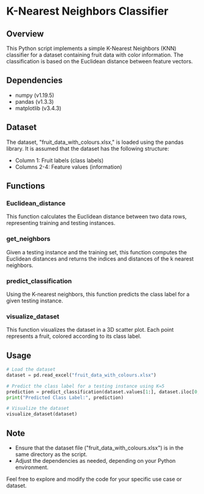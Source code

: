 # K-Nearest Neighbors Classifier

## Overview

This Python script implements a simple K-Nearest Neighbors (KNN) classifier for a dataset containing fruit data with color information. The classification is based on the Euclidean distance between feature vectors.

## Dependencies

- numpy (v1.19.5)
- pandas (v1.3.3)
- matplotlib (v3.4.3)

## Dataset

The dataset, "fruit_data_with_colours.xlsx," is loaded using the pandas library. It is assumed that the dataset has the following structure:

- Column 1: Fruit labels (class labels)
- Columns 2-4: Feature values (information)

## Functions

### Euclidean_distance

This function calculates the Euclidean distance between two data rows, representing training and testing instances.

### get_neighbors

Given a testing instance and the training set, this function computes the Euclidean distances and returns the indices and distances of the k nearest neighbors.

### predict_classification

Using the K-nearest neighbors, this function predicts the class label for a given testing instance.

### visualize_dataset

This function visualizes the dataset in a 3D scatter plot. Each point represents a fruit, colored according to its class label.

## Usage

```python
# Load the dataset
dataset = pd.read_excel("fruit_data_with_colours.xlsx")

# Predict the class label for a testing instance using K=5
prediction = predict_classification(dataset.values[1:], dataset.iloc[0, 1:].values, 5)
print("Predicted Class Label:", prediction)

# Visualize the dataset
visualize_dataset(dataset)
```

## Note

- Ensure that the dataset file ("fruit_data_with_colours.xlsx") is in the same directory as the script.
- Adjust the dependencies as needed, depending on your Python environment.

Feel free to explore and modify the code for your specific use case or dataset.
